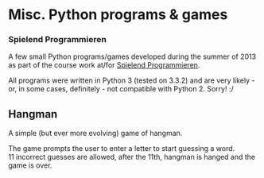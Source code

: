 # Misc. Python programs & games
### Spielend Programmieren

A few small Python programs/games developed during the summer of 2013 as part of the course work at/for [Spielend Programmieren](http://www.spielend-programmieren.at).

All programs were written in Python 3 (tested on 3.3.2) and are very likely - or, in some cases, definitely - not compatible with Python 2. Sorry! :/


## Hangman
A simple (but ever more evolving) game of hangman.

The game prompts the user to enter a letter to start guessing a word.<br>
11 incorrect guesses are allowed, after the 11th, hangman is hanged and the game is over.
